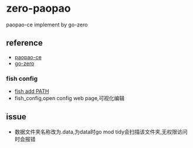 # zero-paopao

paopao-ce implement by go-zero

## reference

- [paopao-ce](https://github.com/rocboss/paopao-ce)
- [go-zero](https://github.com/zeromicro/go-zero)

### fish config

- [fish add PATH](https://blog.csdn.net/yangxiang92/article/details/20057975)
- fish_config,open config web page,可视化编辑

## issue

- 数据文件夹名称改为.data,为data时go mod tidy会扫描该文件夹,无权限访问时会报错
